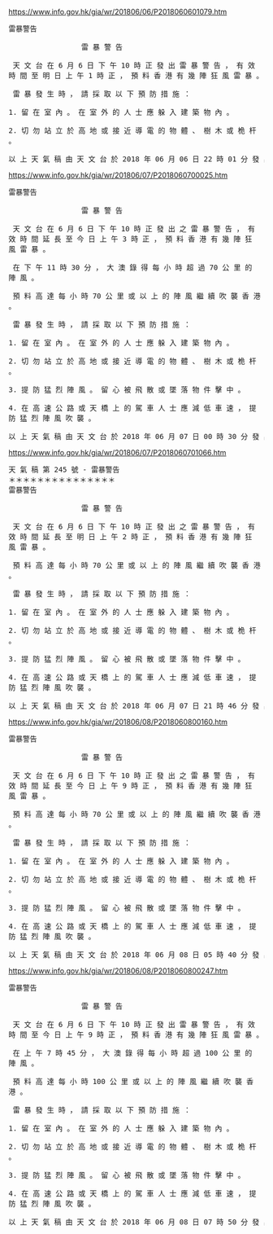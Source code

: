 
https://www.info.gov.hk/gia/wr/201806/06/P2018060601079.htm
<pre>
雷暴警告

                 雷 暴 警 告

 天 文 台 在 6 月 6 日 下 午 10 時 正 發 出 雷 暴 警 告 ， 有 效
時 間 至 明 日 上 午 1 時 正 ， 預 料 香 港 有 幾 陣 狂 風 雷 暴 。

 雷 暴 發 生 時 ， 請 採 取 以 下 預 防 措 施 ：
 
1. 留 在 室 內 。 在 室 外 的 人 士 應 躲 入 建 築 物 內 。
 
2. 切 勿 站 立 於 高 地 或 接 近 導 電 的 物 體 、 樹 木 或 桅 杆
。

以 上 天 氣 稿 由 天 文 台 於 2018 年 06 月 06 日 22 時 01 分 發 出
</pre>

https://www.info.gov.hk/gia/wr/201806/07/P2018060700025.htm
<pre>
雷暴警告

                 雷 暴 警 告

 天 文 台 在 6 月 6 日 下 午 10 時 正 發 出 之 雷 暴 警 告 ， 有
效 時 間 延 長 至 今 日 上 午 3 時 正 ， 預 料 香 港 有 幾 陣 狂
風 雷 暴 。

 在 下 午 11 時 30 分 ， 大 澳 錄 得 每 小 時 超 過 70 公 里 的
陣 風 。

 預 料 高 達 每 小 時 70 公 里 或 以 上 的 陣 風 繼 續 吹 襲 香 港
。

 雷 暴 發 生 時 ， 請 採 取 以 下 預 防 措 施 ：
 
1. 留 在 室 內 。 在 室 外 的 人 士 應 躲 入 建 築 物 內 。
 
2. 切 勿 站 立 於 高 地 或 接 近 導 電 的 物 體 、 樹 木 或 桅 杆
。
 
3. 提 防 猛 烈 陣 風 。 留 心 被 飛 散 或 墜 落 物 件 擊 中 。
 
4. 在 高 速 公 路 或 天 橋 上 的 駕 車 人 士 應 減 低 車 速 ， 提
防 猛 烈 陣 風 吹 襲 。

以 上 天 氣 稿 由 天 文 台 於 2018 年 06 月 07 日 00 時 30 分 發 出
</pre>

https://www.info.gov.hk/gia/wr/201806/07/P2018060701066.htm
<pre>
天 氣 稿 第 245 號 - 雷暴警告
＊＊＊＊＊＊＊＊＊＊＊＊＊＊＊
雷暴警告

                 雷 暴 警 告

 天 文 台 在 6 月 6 日 下 午 10 時 正 發 出 之 雷 暴 警 告 ， 有
效 時 間 延 長 至 明 日 上 午 2 時 正 ， 預 料 香 港 有 幾 陣 狂
風 雷 暴 。

 預 料 高 達 每 小 時 70 公 里 或 以 上 的 陣 風 繼 續 吹 襲 香 港
。

 雷 暴 發 生 時 ， 請 採 取 以 下 預 防 措 施 ：
 
1. 留 在 室 內 。 在 室 外 的 人 士 應 躲 入 建 築 物 內 。
 
2. 切 勿 站 立 於 高 地 或 接 近 導 電 的 物 體 、 樹 木 或 桅 杆
。
 
3. 提 防 猛 烈 陣 風 。 留 心 被 飛 散 或 墜 落 物 件 擊 中 。
 
4. 在 高 速 公 路 或 天 橋 上 的 駕 車 人 士 應 減 低 車 速 ， 提
防 猛 烈 陣 風 吹 襲 。

以 上 天 氣 稿 由 天 文 台 於 2018 年 06 月 07 日 21 時 46 分 發 出
</pre>

https://www.info.gov.hk/gia/wr/201806/08/P2018060800160.htm
<pre>
雷暴警告

                 雷 暴 警 告

 天 文 台 在 6 月 6 日 下 午 10 時 正 發 出 之 雷 暴 警 告 ， 有
效 時 間 延 長 至 今 日 上 午 9 時 正 ， 預 料 香 港 有 幾 陣 狂
風 雷 暴 。

 預 料 高 達 每 小 時 70 公 里 或 以 上 的 陣 風 繼 續 吹 襲 香 港
。

 雷 暴 發 生 時 ， 請 採 取 以 下 預 防 措 施 ：
 
1. 留 在 室 內 。 在 室 外 的 人 士 應 躲 入 建 築 物 內 。
 
2. 切 勿 站 立 於 高 地 或 接 近 導 電 的 物 體 、 樹 木 或 桅 杆
。
 
3. 提 防 猛 烈 陣 風 。 留 心 被 飛 散 或 墜 落 物 件 擊 中 。
 
4. 在 高 速 公 路 或 天 橋 上 的 駕 車 人 士 應 減 低 車 速 ， 提
防 猛 烈 陣 風 吹 襲 。

以 上 天 氣 稿 由 天 文 台 於 2018 年 06 月 08 日 05 時 40 分 發 出
</pre>

https://www.info.gov.hk/gia/wr/201806/08/P2018060800247.htm
<pre>
雷暴警告

                 雷 暴 警 告

 天 文 台 在 6 月 6 日 下 午 10 時 正 發 出 雷 暴 警 告 ， 有 效
時 間 至 今 日 上 午 9 時 正 ， 預 料 香 港 有 幾 陣 狂 風 雷 暴 。

 在 上 午 7 時 45 分 ， 大 澳 錄 得 每 小 時 超 過 100 公 里 的
陣 風 。

 預 料 高 達 每 小 時 100 公 里 或 以 上 的 陣 風 繼 續 吹 襲 香
港 。

 雷 暴 發 生 時 ， 請 採 取 以 下 預 防 措 施 ：
 
1. 留 在 室 內 。 在 室 外 的 人 士 應 躲 入 建 築 物 內 。
 
2. 切 勿 站 立 於 高 地 或 接 近 導 電 的 物 體 、 樹 木 或 桅 杆
。
 
3. 提 防 猛 烈 陣 風 。 留 心 被 飛 散 或 墜 落 物 件 擊 中 。
 
4. 在 高 速 公 路 或 天 橋 上 的 駕 車 人 士 應 減 低 車 速 ， 提
防 猛 烈 陣 風 吹 襲 。

以 上 天 氣 稿 由 天 文 台 於 2018 年 06 月 08 日 07 時 50 分 發 出
</pre>
